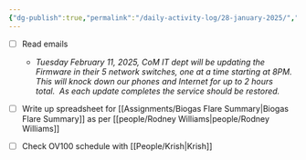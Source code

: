 ```yaml
---
{"dg-publish":true,"permalink":"/daily-activity-log/28-january-2025/","noteIcon":"","created":"2025-01-28T07:31:07.460-06:00"}
---
```



- [ ] Read emails
	- *Tuesday February 11, 2025, CoM IT dept will be updating the Firmware in their 5 network switches, one at a time starting at 8PM. This will knock down our phones and Internet for up to 2 hours total.  As each update completes the service should be restored.*

- [ ] Write up spreadsheet for [[Assignments/Biogas Flare Summary\|Biogas Flare Summary]] as per [[people/Rodney Williams\|people/Rodney Williams]]
- [ ] Check OV100 schedule with [[People/Krish\|Krish]]